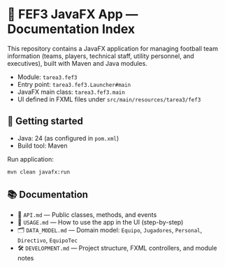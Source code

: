 # 📘 FEF3 JavaFX App — Documentation Index

This repository contains a JavaFX application for managing football team information (teams, players, technical staff, utility personnel, and executives), built with Maven and Java modules.

- Module: `tarea3.fef3`
- Entry point: `tarea3.fef3.Launcher#main`
- JavaFX main class: `tarea3.fef3.main`
- UI defined in FXML files under `src/main/resources/tarea3/fef3`

## 🚀 Getting started

- Java: 24 (as configured in `pom.xml`)
- Build tool: Maven

Run application:

```bash
mvn clean javafx:run
```

## 📚 Documentation

- 🧩 `API.md` — Public classes, methods, and events
- 🧭 `USAGE.md` — How to use the app in the UI (step-by-step)
- 🗂️ `DATA_MODEL.md` — Domain model: `Equipo`, `Jugadores`, `Personal`, `Directivo`, `EquipoTec`
- 🛠️ `DEVELOPMENT.md` — Project structure, FXML controllers, and module notes